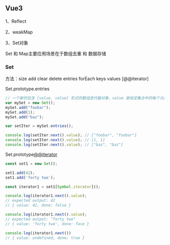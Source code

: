## Vue3

1、Reflect

2、weakMap

3、Set对象

Set 和 Map主要应用场景在于数组去重 和 数据存储

### Set

方法：size add clear delete entries forEach keys values [@@iterator]

Set.prototype.entries

```js
// 一个新的包含 [value, value] 形式的数组迭代器对象，value 是给定集合中的每个元素，迭代器 对象元素的顺序即集合对象中元素插入的顺序。
var mySet = new Set();
mySet.add("foobar");
mySet.add(1);
mySet.add("baz");

var setIter = mySet.entries();

console.log(setIter.next().value); // ["foobar", "foobar"]
console.log(setIter.next().value); // [1, 1]
console.log(setIter.next().value); // ["baz", "baz"]
```



Set.prototype[@@iterator]()

```js
const set1 = new Set();

set1.add(42);
set1.add('forty two');

const iterator1 = set1[Symbol.iterator]();

console.log(iterator1.next().value);
// expected output: 42
// { value: 42, done: false }

console.log(iterator1.next().value);
// expected output: "forty two"
// { value: 'forty two', done: fase }

console.log(iterator1.next())
// { value: undefined, done: true }
```



 